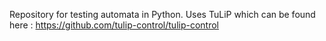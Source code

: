 Repository for testing automata in Python. Uses TuLiP which can be found here : https://github.com/tulip-control/tulip-control
